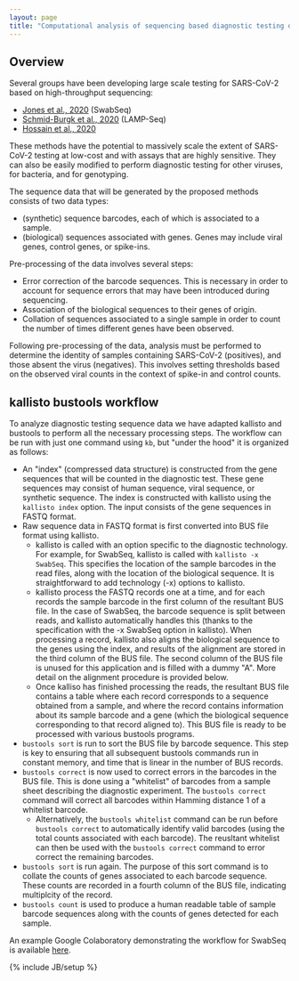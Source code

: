```yaml
---
layout: page
title: "Computational analysis of sequencing based diagnostic testing data"
---
```


## Overview

Several groups have been developing large scale testing for SARS-CoV-2 based on high-throughput sequencing:

- [Jones et al., 2020](https://www.notion.so/Octant-SwabSeq-Testing-9eb80e793d7e46348038aa80a5a901fd) (SwabSeq)
- [Schmid-Burgk et al., 2020](https://www.biorxiv.org/content/10.1101/2020.04.06.025635v1.abstract) (LAMP-Seq)
- [Hossain et al., 2020](https://docs.google.com/document/d/1kP2w_uTMSep2UxTCOnUhh1TMCjWvHEY0sUUpkJHPYV4/edit)

These methods have the potential to massively scale the extent of SARS-CoV-2 testing at low-cost and with assays that are highly sensitive. They can also be easily modified to perform diagnostic testing for other viruses, for bacteria, and for genotyping.

The sequence data that will be generated by the proposed methods consists of two data types:

- (synthetic) sequence barcodes, each of which is associated to a sample.
- (biological) sequences associated with genes. Genes may include viral genes, control genes, or spike-ins.

Pre-processing of the data involves several steps:

- Error correction of the barcode sequences. This is necessary in order to account for sequence errors that may have been introduced during sequencing.
- Association of the biological sequences to their genes of origin.
- Collation of sequences associated to a single sample in order to count the number of times different genes have been observed.

Following pre-processing of the data, analysis must be performed to determine the identity of samples containing SARS-CoV-2 (positives), and those absent the virus (negatives). This involves setting thresholds based on the observed viral counts in the context of spike-in and control counts.

## kallisto bustools workflow

To analyze diagnostic testing sequence data we have adapted kallisto and bustools to perform all the necessary processing steps. The workflow can be run with just one command using `kb`, but "under the hood" it is organized as follows:

- An "index" (compressed data structure) is constructed from the gene sequences that will be counted in the diagnostic test. These gene sequences may consist of human sequence, viral sequence, or synthetic sequence. The index is constructed with kallisto using the `kallisto index` option. The input consists of the gene sequences in FASTQ format.
- Raw sequence data in FASTQ format is first converted into BUS file format using kallisto. 
  - kallisto is called with an option specific to the diagnostic technology. For example, for SwabSeq, kallisto is called with `kallisto -x SwabSeq`. This specifies the location of the sample barcodes in the read files, along with the location of the biological sequence. It is straightforward to add technology (-x) options to kallisto. 
  - kallisto process the FASTQ records one at a time, and for each records the sample barcode in the first column of the resultant BUS file. In the case of SwabSeq, the barcode sequence is split between reads, and kallisto automatically handles this (thanks to the specification with the -x SwabSeq option in kallisto). When processing a record, kallisto also aligns the biological sequence to the genes using the index, and results of the alignment are stored in the third column of the BUS file. The second column of the BUS file is unused for this application and is filled with a dummy "A". More detail on the alignment procedure is provided below.
  - Once kalliso has finished processing the reads, the resultant BUS file contains a table where each record corresponds to a sequence obtained from a sample, and where the record contains information about its sample barcode and a gene (which the biological sequence corresponding to that record aligned to). This BUS file is ready to be processed with various bustools programs.
- `bustools sort` is run to sort the BUS file by barcode sequence. This step is key to ensuring that all subsequent bustools commands run in constant memory, and time that is linear in the number of BUS records.
- `bustools correct` is now used to correct errors in the barcodes in the BUS file. This is done using a "whitelist" of barcodes from a sample sheet describing the diagnostic experiment. The `bustools correct` command will correct all barcodes within Hamming distance 1 of a whitelist barcode.
  - Alternatively, the `bustools whitelist` command can be run before `bustools correct` to automatically identify valid barcodes (using the total counts associated with each barcode). The reusltant whitelist can then be used with the `bustools correct` command to error correct the remaining barcodes.
- `bustools sort` is run again. The purpose of this sort command is to collate the counts of genes associated to each barcode sequence. These counts are recorded in a fourth column of the BUS file, indicating multiplcity of the record.
- `bustools count` is used to produce a human readable table of sample barcode sequences along with the counts of genes detected for each sample.

An example Google Colaboratory demonstrating the workflow for SwabSeq is available [here](https://github.com/pachterlab/BLGKP_2020/blob/master/notebooks/diagnostic.ipynb).



{% include JB/setup %}


